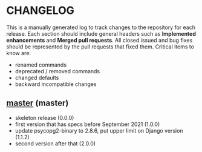 # CHANGELOG

This is a manually generated log to track changes to the repository for each release. 
Each section should include general headers such as **Implemented enhancements** 
and **Merged pull requests**. All closed issued and bug fixes should be 
represented by the pull requests that fixed them. Critical items to know are:

 - renamed commands
 - deprecated / removed commands
 - changed defaults
 - backward incompatible changes


## [master](https://github.com/spack/spack-monitor/tree/main) (master)
 - skeleton release (0.0.0)
 - first version that has specs before September 2021 (1.0.0)
 - update psycopg2-binary to 2.8.6, put upper limit on Django version (1.1.2)
 - second version after that (2.0.0)
